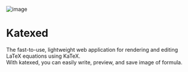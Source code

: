 ![image](https://github.com/user-attachments/assets/32bc5428-f656-43a2-a016-c139ff15632f)
# Katexed
The fast-to-use, lightweight web application for rendering and editing LaTeX equations using KaTeX.  
With katexed, you can easily write, preview, and save image of formula.
